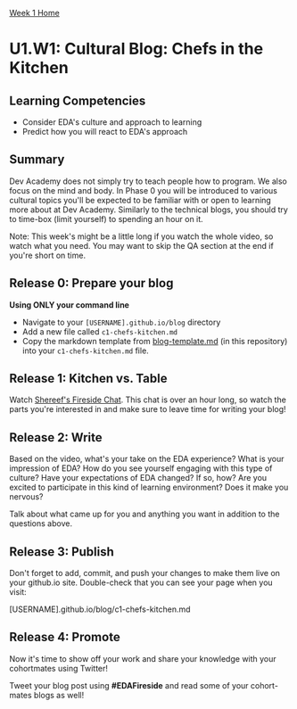 [Week 1 Home](./)

# U1.W1: Cultural Blog: Chefs in the Kitchen

## Learning Competencies
- Consider EDA's culture and approach to learning
- Predict how you will react to EDA's approach

## Summary

Dev Academy does not simply try to teach people how to program. We also focus on the mind and body. In Phase 0 you will be introduced to various cultural topics you'll be expected to be familiar with or open to learning more about at Dev Academy. Similarly to the technical blogs, you should try to time-box (limit yourself) to spending an hour on it.

Note: This week's might be a little long if you watch the whole video, so watch what you need. You may want to skip the QA section at the end if you're short on time.

## Release 0: Prepare your blog
**Using ONLY your command line**

- Navigate to your `[USERNAME].github.io/blog` directory
- Add a new file called `c1-chefs-kitchen.md`
- Copy the markdown template from [blog-template.md](blog-template.md) (in this repository) into your `c1-chefs-kitchen.md` file.


## Release 1: Kitchen vs. Table
Watch [Shereef's Fireside Chat](http://vimeo.com/85001014). This chat is over an hour long, so watch the parts you're interested in and make sure to leave time for writing your blog!

## Release 2: Write

Based on the video, what's your take on the EDA experience? What is your impression of EDA? How do you see yourself engaging with this type of culture?
Have your expectations of EDA changed? If so, how? Are you excited to participate in this kind of learning environment? Does it make you nervous?

Talk about what came up for you and anything you want in addition to the questions above.

## Release 3: Publish

Don't forget to add, commit, and push your changes to make them live on your github.io site. Double-check that you can see your page when you visit:

[USERNAME].github.io/blog/c1-chefs-kitchen.md

## Release 4: Promote
Now it's time to show off your work and share your knowledge with your cohortmates using Twitter!

Tweet your blog post using **#EDAFireside** and read some of your cohort-mates blogs as well!
